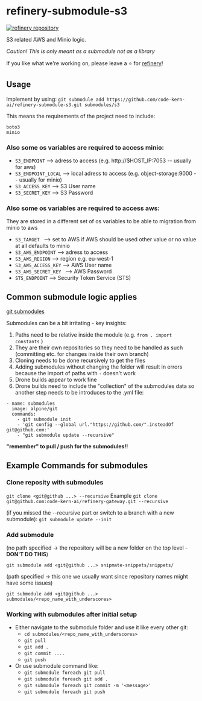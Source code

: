 # refinery-submodule-s3
[![refinery repository](https://uploads-ssl.webflow.com/61e47fafb12bd56b40022a49/62c2f30f935f4d37dc864eeb_Kern%20refinery.png)](https://github.com/code-kern-ai/refinery)

S3 related AWS and Minio logic.

*Caution! This is only meant as a submodule not as a library*

If you like what we're working on, please leave a ⭐ for [refinery](https://github.com/code-kern-ai/refinery)!

## Usage

Implement by using:
`git submodule add https://github.com/code-kern-ai/refinery-submodule-s3.git submodules/s3`

This means the requirements of the project need to include:

```
boto3
minio
```

### Also some os variables are required to access minio:

- `S3_ENDPOINT` --> adress to access (e.g. http://$HOST_IP:7053 -- usually for aws)
- `S3_ENDPOINT_LOCAL` --> local adress to access (e.g. object-storage:9000 -- usually for minio)
- `S3_ACCESS_KEY` --> S3 User name
- `S3_SECRET_KEY` --> S3 Password

### Also some os variables are required to access aws:
They are stored in a different set of os variables to be able to migration from minio to aws

- `S3_TARGET ` --> set to AWS if AWS should be used other value or no value at all defaults to minio
- `S3_AWS_ENDPOINT` --> adress to access
- `S3_AWS_REGION` --> region e.g. eu-west-1
- `S3_AWS_ACCESS_KEY` --> AWS User name
- `S3_AWS_SECRET_KEY ` --> AWS Password
- `STS_ENDPOINT` --> Security Token Service (STS) 


## Common submodule logic applies
[git submodules](https://git-scm.com/book/en/v2/Git-Tools-Submodules)

Submodules can be a bit irritating - key insights:

1. Paths need to be relative inside the module (e.g. `from . import constants` )
2. They are their own repositories so they need to be handled as such (committing etc. for changes inside their own branch)
3. Cloning needs to be done recursively to get the files
4. Adding submodules without changing the folder will result in errors because the import of paths with `-` doesn't work
5. Drone builds appear to work fine
6. Drone builds need to include the "collection" of the submodules data so another step needs to be introduces to the .yml file:

```
- name: submodules
  image: alpine/git
  commands:
    - git submodule init
    - 'git config --global url."https://github.com/".insteadOf git@github.com:'
    - "git submodule update --recursive"
```

**"remember" to pull / push for the submodules!!**

## Example Commands for submodules

### Clone reposity with submodules

`git clone <git@github ...> --recursive`
Example
`git clone git@github.com:code-kern-ai/refinery-gateway.git --recursive`

(if you missed the --recursive part or switch to a branch with a new submodule):
`git submodule update --init`

### Add submodule

(no path specified -> the repository will be a new folder on the top level - **DON'T DO THIS**)

`git submodule add <git@github ...> snipmate-snippets/snippets/`

(path specified -> this one we usually want since repository names might have some issues)

`git submodule add <git@github ...> submodules/<repo_name_with_underscores>`

### Working with submodules after initial setup

- Either navigate to the submodule folder and use it like every other git:
  - `cd submodules/<repo_name_with_underscores>`
  - `git pull`
  - `git add .`
  - `git commit ....`
  - `git push`
- Or use submodule command like:
  - `git submodule foreach git pull`
  - `git submodule foreach git add .`
  - `git submodule foreach git commit -m '<message>'`
  - `git submodule foreach git push`
